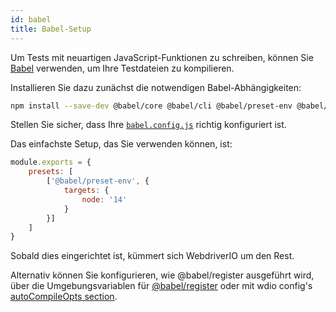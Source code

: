 ```yaml
---
id: babel
title: Babel-Setup
---
```


Um Tests mit neuartigen JavaScript-Funktionen zu schreiben, können Sie [Babel](https://babeljs.io) verwenden, um Ihre Testdateien zu kompilieren.

Installieren Sie dazu zunächst die notwendigen Babel-Abhängigkeiten:

```bash npm2yarn
npm install --save-dev @babel/core @babel/cli @babel/preset-env @babel/register
```

Stellen Sie sicher, dass Ihre [`babel.config.js`](https://babeljs.io/docs/en/config-files) richtig konfiguriert ist.

Das einfachste Setup, das Sie verwenden können, ist:

```js title="babel.config.js"
module.exports = {
    presets: [
        ['@babel/preset-env', {
            targets: {
                node: '14'
            }
        }]
    ]
}
```

Sobald dies eingerichtet ist, kümmert sich WebdriverIO um den Rest.

Alternativ können Sie konfigurieren, wie @babel/register ausgeführt wird, über die Umgebungsvariablen für [@babel/register](https://babeljs.io/docs/babel-register#environment-variables) oder mit wdio config's [autoCompileOpts section](configurationfile#autoCompileOpts).
